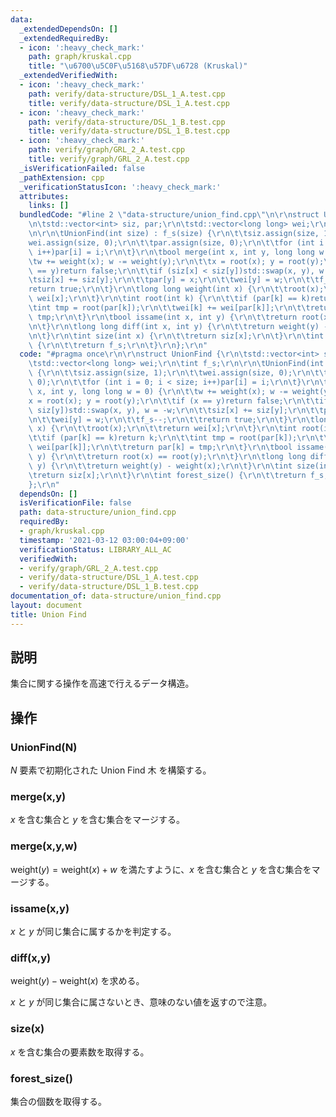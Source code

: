 ```yaml
---
data:
  _extendedDependsOn: []
  _extendedRequiredBy:
  - icon: ':heavy_check_mark:'
    path: graph/kruskal.cpp
    title: "\u6700\u5C0F\u5168\u57DF\u6728 (Kruskal)"
  _extendedVerifiedWith:
  - icon: ':heavy_check_mark:'
    path: verify/data-structure/DSL_1_A.test.cpp
    title: verify/data-structure/DSL_1_A.test.cpp
  - icon: ':heavy_check_mark:'
    path: verify/data-structure/DSL_1_B.test.cpp
    title: verify/data-structure/DSL_1_B.test.cpp
  - icon: ':heavy_check_mark:'
    path: verify/graph/GRL_2_A.test.cpp
    title: verify/graph/GRL_2_A.test.cpp
  _isVerificationFailed: false
  _pathExtension: cpp
  _verificationStatusIcon: ':heavy_check_mark:'
  attributes:
    links: []
  bundledCode: "#line 2 \"data-structure/union_find.cpp\"\n\r\nstruct UnionFind {\r\
    \n\tstd::vector<int> siz, par;\r\n\tstd::vector<long long> wei;\r\n\tint f_s;\r\
    \n\r\n\tUnionFind(int size) : f_s(size) {\r\n\t\tsiz.assign(size, 1);\r\n\t\t\
    wei.assign(size, 0);\r\n\t\tpar.assign(size, 0);\r\n\t\tfor (int i = 0; i < size;\
    \ i++)par[i] = i;\r\n\t}\r\n\tbool merge(int x, int y, long long w = 0) {\r\n\t\
    \tw += weight(x); w -= weight(y);\r\n\t\tx = root(x); y = root(y);\r\n\t\tif (x\
    \ == y)return false;\r\n\t\tif (siz[x] < siz[y])std::swap(x, y), w = -w;\r\n\t\
    \tsiz[x] += siz[y];\r\n\t\tpar[y] = x;\r\n\t\twei[y] = w;\r\n\t\tf_s--;\r\n\t\t\
    return true;\r\n\t}\r\n\tlong long weight(int x) {\r\n\t\troot(x);\r\n\t\treturn\
    \ wei[x];\r\n\t}\r\n\tint root(int k) {\r\n\t\tif (par[k] == k)return k;\r\n\t\
    \tint tmp = root(par[k]);\r\n\t\twei[k] += wei[par[k]];\r\n\t\treturn par[k] =\
    \ tmp;\r\n\t}\r\n\tbool issame(int x, int y) {\r\n\t\treturn root(x) == root(y);\r\
    \n\t}\r\n\tlong long diff(int x, int y) {\r\n\t\treturn weight(y) - weight(x);\r\
    \n\t}\r\n\tint size(int x) {\r\n\t\treturn siz[x];\r\n\t}\r\n\tint forest_size()\
    \ {\r\n\t\treturn f_s;\r\n\t}\r\n};\r\n"
  code: "#pragma once\r\n\r\nstruct UnionFind {\r\n\tstd::vector<int> siz, par;\r\n\
    \tstd::vector<long long> wei;\r\n\tint f_s;\r\n\r\n\tUnionFind(int size) : f_s(size)\
    \ {\r\n\t\tsiz.assign(size, 1);\r\n\t\twei.assign(size, 0);\r\n\t\tpar.assign(size,\
    \ 0);\r\n\t\tfor (int i = 0; i < size; i++)par[i] = i;\r\n\t}\r\n\tbool merge(int\
    \ x, int y, long long w = 0) {\r\n\t\tw += weight(x); w -= weight(y);\r\n\t\t\
    x = root(x); y = root(y);\r\n\t\tif (x == y)return false;\r\n\t\tif (siz[x] <\
    \ siz[y])std::swap(x, y), w = -w;\r\n\t\tsiz[x] += siz[y];\r\n\t\tpar[y] = x;\r\
    \n\t\twei[y] = w;\r\n\t\tf_s--;\r\n\t\treturn true;\r\n\t}\r\n\tlong long weight(int\
    \ x) {\r\n\t\troot(x);\r\n\t\treturn wei[x];\r\n\t}\r\n\tint root(int k) {\r\n\
    \t\tif (par[k] == k)return k;\r\n\t\tint tmp = root(par[k]);\r\n\t\twei[k] +=\
    \ wei[par[k]];\r\n\t\treturn par[k] = tmp;\r\n\t}\r\n\tbool issame(int x, int\
    \ y) {\r\n\t\treturn root(x) == root(y);\r\n\t}\r\n\tlong long diff(int x, int\
    \ y) {\r\n\t\treturn weight(y) - weight(x);\r\n\t}\r\n\tint size(int x) {\r\n\t\
    \treturn siz[x];\r\n\t}\r\n\tint forest_size() {\r\n\t\treturn f_s;\r\n\t}\r\n\
    };\r\n"
  dependsOn: []
  isVerificationFile: false
  path: data-structure/union_find.cpp
  requiredBy:
  - graph/kruskal.cpp
  timestamp: '2021-03-12 03:00:04+09:00'
  verificationStatus: LIBRARY_ALL_AC
  verifiedWith:
  - verify/graph/GRL_2_A.test.cpp
  - verify/data-structure/DSL_1_A.test.cpp
  - verify/data-structure/DSL_1_B.test.cpp
documentation_of: data-structure/union_find.cpp
layout: document
title: Union Find
---
```


## 説明
集合に関する操作を高速で行えるデータ構造。

## 操作
### UnionFind(N)
$N$ 要素で初期化された Union Find 木 を構築する。
### merge(x,y)
$x$ を含む集合と $y$ を含む集合をマージする。
### merge(x,y,w)
$\mathrm{weight}(y) = \mathrm{weight}(x) + w$ を満たすように、$x$ を含む集合と $y$ を含む集合をマージする。
### issame(x,y)
$x$ と $y$ が同じ集合に属するかを判定する。
### diff(x,y)
$\mathrm{weight}(y) - \mathrm{weight}(x)$ を求める。

$x$ と $y$ が同じ集合に属さないとき、意味のない値を返すので注意。
### size(x)
$x$ を含む集合の要素数を取得する。
### forest_size()
集合の個数を取得する。